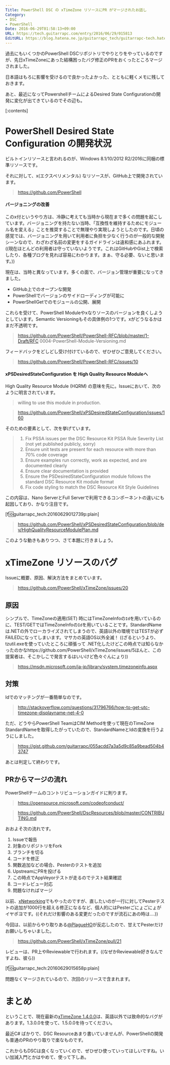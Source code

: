 ```yaml
---
Title: PowerShell DSC の xTimeZone リソースにPR がマージされたお話し
Category:
- DSC
- PowerShell
Date: 2016-06-29T01:58:13+09:00
URL: https://tech.guitarrapc.com/entry/2016/06/29/015813
EditURL: https://blog.hatena.ne.jp/guitarrapc_tech/guitarrapc-tech.hatenablog.com/atom/entry/6653812171403109529
---
```


過去にもいくつかのPowerShell DSCリポジトリでやりとりをやっているのですが、先日xTimeZoneにあった結構困ったバグ修正のPRをおくったところマージされました。

日本語はもろに影響を受けるので良かったよかった、とともに軽くメモに残しておきます。

あと、最近になってPowershellチームによるDesired State Configurationの開発に変化が出てきているのでその辺も。

[:contents]

# PowerShell Desired State Configuration の開発状況

ビルトインリソースと言われるのが、Windows 8.1/10/2012 R2/2016に同梱の標準リソースです。

それに対して、x(エクスペリメンタル) なリソースが、GitHub上で開発されています。

> https://github.com/PowerShell

#### バージョニングの改善

このx付というやり方は、冷静に考えても当時から現在まで多くの問題を起こしています。バージョニングを持たない当時、「互換性を維持するためにモジュール名を変える」ことを推奨することで無理やり実現しようとしたのです。日頃の感覚では、バージョニングを用いて利用者に負担を少なく行うのが一般的な開発シーンなので、わざわざ名前の変更をするガイドラインは違和感にあふれます。((現在ほとんどの利用者は守っていないようです。これはGitHubやGist上で検索したり、各種ブログを見れば容易にわかります。まぁ、守る必要、ないと思います。))

現在は、当時と異なっています。多くの面で、バージョン管理が重要になってきました。

- GitHub上でのオープンな開発
- PowerShellでバージョンのサイドローディングが可能に
- PowerShellGetでのモジュールの公開、展開

これらを受けて、PowerShell Moduleやxなりソースのバージョンを良くしようとしています。Semantic Versioningもその具体例の1つです。xがどうなるかはまだ不透明です。

> https://github.com/PowerShell/PowerShell-RFC/blob/master/1-Draft/RFC 0004-PowerShell-Module-Versioning.md


フィードバックをどしどし受け付けているので、ぜひぜひご意見してください。

> https://github.com/PowerShell/PowerShell-RFC/issues/10

#### xPSDesiredStateConfiguration を High Quality Resource Moduleへ

High Quality Resource Module (HQRM) の意味を先に。Issueにおいて、次のように明言されています。

> willing to use this module in production.

> https://github.com/PowerShell/xPSDesiredStateConfiguration/issues/160

そのための要素として、次を挙げています。

> 1. Fix PSSA issues per the DSC Resource Kit PSSA Rule Severity List (not yet published publicly, sorry)
> 2. Ensure unit tests are present for each resource with more than 70% code coverage
> 3. Ensure examples run correctly, work as expected, and are documented clearly
> 4. Ensure clear documentation is provided
> 5. Ensure the PSDesiredStateConfiguration module follows the standard DSC Resource Kit module format
> 6. Fix code styling to match the DSC Resource Kit Style Guidelines

この内容は、Nano ServerとFull Serverで利用できるコンポーネントの違いにも起因しており、かなり注目です。

[f:id:guitarrapc_tech:20160629012739p:plain]

> https://github.com/PowerShell/xPSDesiredStateConfiguration/blob/dev/HighQualityResourceModulePlan.md

このような動きもありつつ、さて本題に行きましょう。

# xTimeZone リソースのバグ

Issueに概要、原因、解決方法をまとめています。

> https://github.com/PowerShell/xTimeZone/issues/20

## 原因

シンプルで、TimeZoneの適用(SET) 時にはTimeZoneInfoの`Id`を用いているのに、TEST/GETではTimeZoneInfoの`Id`を用いていることです。StandardNameは.NETの外でローカライズされてしまうので、英語以外の環境ではTESTが必ずFAILEDになってしまいます。マサカの英語OS以外全滅！ ((ざるというより、tzutil.exeを使っていたところに頑張って .NET化したけどこの時点では知らなかったのかなhttps://github.com/PowerShell/xTimeZone/issues/5ほんと、この提案者は、そこかしこで発言するはいいけど色々ぐんにょり))

> https://msdn.microsoft.com/ja-jp/library/system.timezoneinfo.aspx

## 対策

Idでのマッチングが一番簡単なのです。

> http://stackoverflow.com/questions/31796766/how-to-get-utc-timezone-displayname-net-4-0

ただ、どうやらPowerShell TeamはCIM Methodを使って現在のTimeZone StandardNameを取得したがっていたので、StandardNameとIdの変換を行うようにしました。

> https://gist.github.com/guitarrapc/055acdd7a3a5d9c85a9bead504b43747

あとは判定して終わりです。

## PRからマージの流れ

PowerShellチームのコントリビューションガイドに則ります。

> https://opensource.microsoft.com/codeofconduct/

> https://github.com/PowerShell/DscResources/blob/master/CONTRIBUTING.md

おおよそ次の流れです。

1. Issueで報告
1. 対象のリポジトリをFork
1. ブランチを切る
1. コードを修正
1. 関数追加などの場合、Pesterのテストを追加
1. UpstreamにPRを投げる
1. この時点でAppVeyorテストが走るのでテスト結果確認
1. コードレビュー対応
1. 問題なければマージ

以前、[xNetworking](https://github.com/PowerShell/xNetworking)でもやったのですが、直したいのが一行に対してPesterテストの追加が1000行を超える修正になるなど、個人的にはPesterごにょごにょがイヤポヨです。((それだけ影響のある変更だったのですが流石にあの時は....))

今回は、以前からやり取りある[@PlagueHO](https://github.com/PlagueHO)が反応したので、甘えてPesterだけお願いしちゃいました。

> https://github.com/PowerShell/xTimeZone/pull/21

レビューは、PR上やReviewableで行われます。((なぜかReviewable好きなんですよね、彼ら))

[f:id:guitarrapc_tech:20160629015658p:plain]

問題なくマージされているので、次回のリリースで含まれます。

# まとめ

ということで、現在最新の[xTimeZone 1.4.0.0](http://www.powershellgallery.com/packages/xtimezone/1.4.0.0)は、英語以外では致命的なバグがあります。1.3.0.0を使って、1.5.0.0を待ってください。

最近C# ばかりで、DSC Resourceあまり書いていませんが、PowerShellの開発も普通のPRのやり取りで楽なものです。

これからもDSCは良くなっていくので、ぜひぜひ使っていってほしいですね。いい加減入門とかはやめて、使って下しあ。
